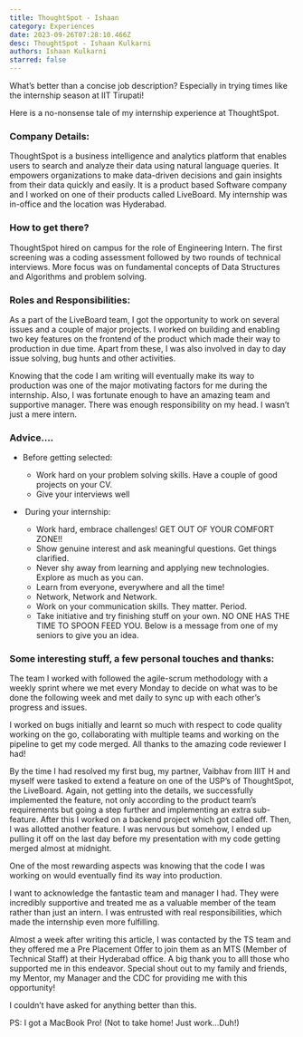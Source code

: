 ```yaml
---
title: ThoughtSpot - Ishaan
category: Experiences
date: 2023-09-26T07:28:10.466Z
desc: ThoughtSpot - Ishaan Kulkarni
authors: Ishaan Kulkarni
starred: false
---
```

<!--StartFragment-->

What’s better than a concise job description? Especially in trying times like the internship season at IIT Tirupati!

Here is a no-nonsense tale of my internship experience at ThoughtSpot.

### Company Details:

ThoughtSpot is a business intelligence and analytics platform that enables users to search and analyze their data using natural language queries. It empowers organizations to make data-driven decisions and gain insights from their data quickly and easily. It is a product based Software company and I worked on one of their products called LiveBoard. My internship was in-office and the location was Hyderabad.

### How to get there?

ThoughtSpot hired on campus for the role of Engineering Intern. The first screening was a coding assessment followed by two rounds of technical interviews. More focus was on fundamental concepts of Data Structures and Algorithms and problem solving.

### Roles and Responsibilities:

As a part of the LiveBoard team, I got the opportunity to work on several issues and a couple of major projects. I worked on building and enabling two key features on the frontend of the product which made their way to production in due time. Apart from these, I was also involved in day to day issue solving, bug hunts and other activities.

Knowing that the code I am writing will eventually make its way to production was one of the major motivating factors for me during the internship. Also, I was fortunate enough to have an amazing team and supportive manager. There was enough responsibility on my head. I wasn’t just a mere intern.

### Advice….

* Before getting selected:

  * Work hard on your problem solving skills. Have a couple of good projects on your CV.
  * Give your interviews well
*  During your internship:

  * Work hard, embrace challenges! GET OUT OF YOUR COMFORT ZONE!!
  * Show genuine interest and ask meaningful questions. Get things clarified.
  * Never shy away from learning and applying new technologies. Explore as much as you can.
  * Learn from everyone, everywhere and all the time!
  * Network, Network and Network. 
  * Work on your communication skills. They matter. Period.
  * Take initiative and try finishing stuff on your own. NO ONE HAS THE TIME TO SPOON FEED YOU. Below is a message from one of my seniors to give you an idea.

### Some interesting stuff, a few personal touches and thanks:

The team I worked with followed the agile-scrum methodology with a weekly sprint where we met every Monday to decide on what was to be done the following week and met daily to sync up with each other’s progress and issues.

I worked on bugs initially and learnt so much with respect to code quality working on the go, collaborating with multiple teams and working on the pipeline to get my code merged. All thanks to the amazing code reviewer I had!

By the time I had resolved my first bug, my partner, Vaibhav from IIIT H and myself were tasked to extend a feature on one of the USP’s of ThoughtSpot, the LiveBoard. Again, not getting into the details, we successfully implemented the feature, not only according to the product team’s requirements but going a step further and implementing an extra sub-feature. After this I worked on a backend project which got called off. Then, I was allotted another feature. I was nervous but somehow, I ended up pulling it off on the last day before my presentation with my code getting merged almost at midnight. 

One of the most rewarding aspects was knowing that the code I was working on would eventually find its way into production. 

I want to acknowledge the fantastic team and manager I had. They were incredibly supportive and treated me as a valuable member of the team rather than just an intern. I was entrusted with real responsibilities, which made the internship even more fulfilling. 

Almost a week after writing this article, I was contacted by the TS team and they offered me a Pre Placement Offer to join them as an MTS (Member of Technical Staff) at their Hyderabad office. A big thank you to alll those who supported me in this endeavor. Special shout out to my family and friends, my Mentor, my Manager and the CDC for providing me with this opportunity!

I couldn’t have asked for anything better than this.

PS: I got a MacBook Pro! (Not to take home! Just work…Duh!)

<!--EndFragment-->